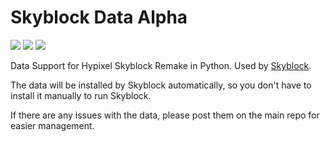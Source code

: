 # Skyblock Data Alpha
![](https://img.shields.io/github/repo-size/peter-hunt/skyblock-data)
![](https://img.shields.io/github/license/peter-hunt/skyblock-data)
![](https://img.shields.io/github/stars/peter-hunt/skyblock-data)

Data Support for Hypixel Skyblock Remake in Python.
Used by [Skyblock](https://github.com/peter-hunt/skyblock).

The data will be installed by Skyblock automatically, so you don't have to install it manually to run Skyblock.

If there are any issues with the data, please post them on the main repo for easier management.
